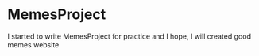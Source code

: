 # MemesProject
I started to write MemesProject for practice and I hope, I will created good memes website
